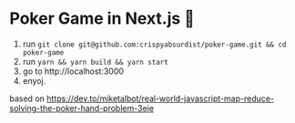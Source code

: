 # Poker Game in Next.js :beers: 
1. run ```git clone git@github.com:crispyabsurdist/poker-game.git && cd poker-game```
2. run ```yarn && yarn build && yarn start```
3. go to http://localhost:3000
4. enyoj.

based on https://dev.to/miketalbot/real-world-javascript-map-reduce-solving-the-poker-hand-problem-3eie
